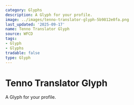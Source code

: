 ```yaml
---
category: Glyphs
description: A Glyph for your profile.
image: ../images/tenno-translator-glyph-5b9812e0fa.png
last_updated: '2025-09-17'
name: Tenno Translator Glyph
source: WFCD
tags:
- Glyph
- Glyphs
tradable: false
type: Glyph
---
```


# Tenno Translator Glyph

A Glyph for your profile.


